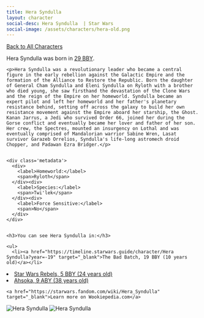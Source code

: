 ```yaml
---
title: Hera Syndulla
layout: character
social-desc: Hera Syndulla  | Star Wars
social-image: /assets/characters/hera-old.png
---
```

<a href="/character" class="smaller">Back to All Characters</a>

<div class="character-profile container">
  <div class="col-10">
    <p>
    Hera Syndulla             was born in <a href="https://timeline.starwars.guide/character/Hera Syndulla?year=-29" target="_blank">29 BBY</a>.
    </p>

    <p>Hera Syndulla was a revolutionary leader who became a central figure in the early rebellion against the Galactic Empire and the formation of the Alliance to Restore the Republic. Born the daughter of General Cham Syndulla and Eleni Syndulla on Ryloth with a brother who died young, she saw firsthand the devastation of the Clone Wars and the reign of the Empire on her homeworld. Syndulla became an expert pilot and left her homeworld and her father's planetary resistance behind, setting off across the galaxy to build her own resistance movement against the Empire aboard her starship, the Ghost. Kanan Jarrus, a Jedi who survived Order 66, joined her during the Gorse conflict and eventually became her lover and father of her son. Her crew, the Spectres, mounted an insurgency on Lothal and was eventually comprised of Mandalorian warrior Sabine Wren, Lasat survivor Garazeb Orrelios, Syndulla's life-long astromech droid Chopper, and Padawan Ezra Bridger.</p>


    <div class='metadata'>
      <div>
        <label>Homeworld:</label>
        <span>Ryloth</span>
      </div><div>
        <label>Species:</label>
        <span>Twi'lek</span>
      </div><div>
        <label>Force Sensitive:</label>
        <span>No</span>
      </div>
    </div>


    <h3>You can see Hera Syndulla in:</h3>

    <ul>
      <li><a href="https://timeline.starwars.guide/character/Hera Syndulla?year=-19" target="_blank">The Bad Batch, 19 BBY (10 years old)</a></li>
  <li><a href="https://timeline.starwars.guide/character/Hera Syndulla?year=-5" target="_blank">Star Wars Rebels, 5 BBY (24 years old)</a></li>
  <li><a href="https://timeline.starwars.guide/character/Hera Syndulla?year=9" target="_blank">Ahsoka, 9 ABY (38 years old)</a></li>
    </ul>

    <a href="https://starwars.fandom.com/wiki/Hera_Syndulla" target="_blank">Learn more on Wookiepedia.com</a>
  </div>
  <div class="character_image col-2">
    <img src="https://timeline.starwars.guide//images/hera-old.png" alt="Hera Syndulla" />
    <img src="https://timeline.starwars.guide//images/hera.png" alt="Hera Syndulla" />
    <ins class="adsbygoogle"
      style="display:block"
      data-ad-client="ca-pub-6056590143595280"
      data-ad-slot="1622037034"
      data-ad-format="auto"
      data-full-width-responsive="true"></ins>
    <script>
        (adsbygoogle = window.adsbygoogle || []).push({});
    </script>
  </div>
</div>
